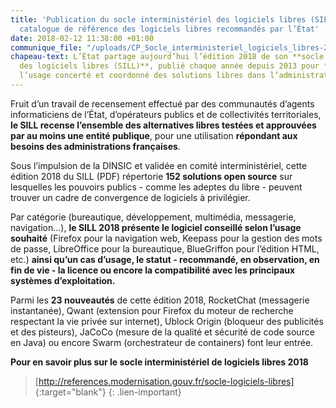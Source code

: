 ```yaml
---
title: 'Publication du socle interministériel des logiciels libres (SILL) 2018 :  le
  catalogue de référence des logiciels libres recommandés par l’État'
date: 2018-02-12 11:38:00 +01:00
communique_file: "/uploads/CP_Socle_interministeriel_logiciels_libres-2018.pdf"
chapeau-text: L’État partage aujourd’hui l’édition 2018 de son **socle interministériel
  des logiciels libres (SILL)**, publié chaque année depuis 2013 pour **encourager
  l’usage concerté et coordonné des solutions libres dans l’administration**.
---
```


Fruit d’un travail de recensement effectué par des communautés d’agents informaticiens de l’État, d’opérateurs publics et de collectivités territoriales, **le SILL recense l’ensemble des alternatives libres testées et approuvées par au moins une entité publique**, pour une utilisation **répondant aux besoins des administrations françaises**.


Sous l’impulsion de la DINSIC et validée en comité interministériel, cette édition 2018 du SILL (PDF) répertorie **152 solutions open source** sur lesquelles les pouvoirs publics - comme les adeptes du libre - peuvent trouver un cadre de convergence de logiciels à privilégier.


Par catégorie (bureautique, développement, multimédia, messagerie, navigation…), **le SILL 2018 présente le logiciel conseillé selon l’usage souhaité** (Firefox pour la navigation web, Keepass pour la gestion des mots de passe, LibreOffice pour la bureautique, BlueGriffon pour l’édition HTML, etc.) **ainsi qu’un cas d’usage, le statut - recommandé, en observation, en fin de vie - la licence ou encore la compatibilité avec les principaux systèmes d’exploitation.**


Parmi les **23 nouveautés** de cette édition 2018, RocketChat (messagerie instantanée), Qwant (extension pour Firefox du moteur de recherche respectant la vie privée sur internet), Ublock Origin (bloqueur des publicités et des pisteurs), JaCoCo (mesure de la qualité et sécurité de code source en Java) ou encore  Swarm (orchestrateur de containers) font leur entrée.

**Pour en savoir plus sur le socle interministériel de logiciels libres 2018**

> [http://references.modernisation.gouv.fr/socle-logiciels-libres]
{:target="blank"} {: .lien-important}